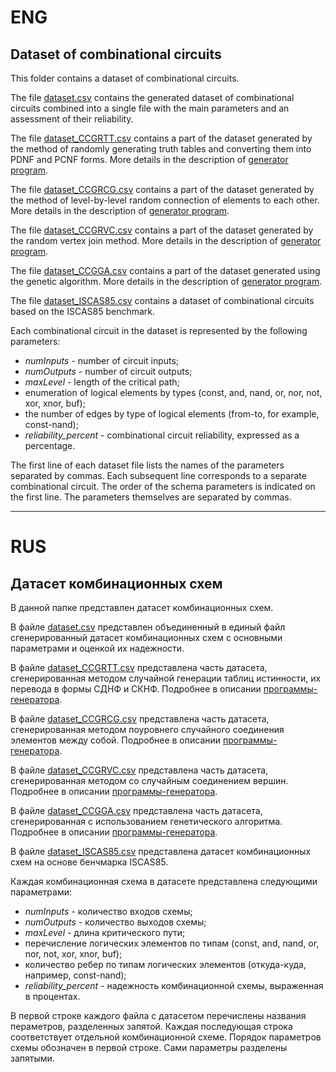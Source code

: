 # ENG

## Dataset of combinational circuits
This folder contains a dataset of combinational circuits.

The file [dataset.csv](dataset.csv) contains the generated dataset of combinational circuits combined into a single file with the main parameters and an assessment of their reliability.

The file [dataset_CCGRTT.csv](dataset_CCGRTT.csv) contains a part of the dataset generated by the method of randomly generating truth tables and converting them into PDNF and PCNF forms. More details in the description of [generator program](../Generator).

The file [dataset_CCGRCG.csv](dataset_CCGRCG.csv) contains a part of the dataset generated by the method of level-by-level random connection of elements to each other. More details in the description of [generator program](../Generator).

The file [dataset_CCGRVC.csv](dataset_CCGRVC.csv) contains a part of the dataset generated by the random vertex join method. More details in the description of [generator program](../Generator).

The file [dataset_CCGGA.csv](dataset_CCGGA.csv) contains a part of the dataset generated using the genetic algorithm. More details in the description of [generator program](../Generator).

The file [dataset_ISCAS85.csv](dataset_ISCAS85.csv) contains a dataset of combinational circuits based on the ISCAS85 benchmark.


Each combinational circuit in the dataset is represented by the following parameters:
* *numInputs* - number of circuit inputs;
* *numOutputs* - number of circuit outputs;
* *maxLevel* - length of the critical path;
* enumeration of logical elements by types (const, and, nand, or, nor, not, xor, xnor, buf);
* the number of edges by type of logical elements (from-to, for example, const-nand);
* *reliability_percent* - combinational circuit reliability, expressed as a percentage.

The first line of each dataset file lists the names of the parameters separated by commas.
Each subsequent line corresponds to a separate combinational circuit. The order of the schema parameters is indicated on the first line. The parameters themselves are separated by commas.

---

# RUS

## Датасет комбинационных схем
В данной папке представлен датасет комбинационных схем.

В файле [dataset.csv](dataset.csv) представлен объединенный в единый файл сгенерированный датасет комбинационных схем с основными параметрами и оценкой их надежности.

В файле [dataset_CCGRTT.csv](dataset_CCGRTT.csv) представлена часть датасета, сгенерированная методом случайной генерации таблиц истинности, их перевода в формы СДНФ и СКНФ. Подробнее в описании [программы-генератора](../Generator).

В файле [dataset_CCGRCG.csv](dataset_CCGRCG.csv) представлена часть датасета, сгенерированная методом поуровнего случайного соединения элементов между собой. Подробнее в описании [программы-генератора](../Generator).

В файле [dataset_CCGRVC.csv](dataset_CCGRVC.csv) представлена часть датасета, сгенерированная методом со случайным соединением вершин. Подробнее в описании [программы-генератора](../Generator).

В файле [dataset_CCGGA.csv](dataset_CCGGA.csv) представлена часть датасета, сгенерированная с использованием генетического алгоритма. Подробнее в описании [программы-генератора](../Generator).

В файле [dataset_ISCAS85.csv](dataset_ISCAS85.csv) представлена датасет комбинационных схем на основе бенчмарка ISCAS85.


Каждая комбинационная схема в датасете представлена следующими параметрами:
* *numInputs* - количество входов схемы;
* *numOutputs* - количество выходов схемы;
* *maxLevel* - длина критического пути;
* перечисление логических элементов по типам (const, and, nand, or, nor, not, xor, xnor, buf);
* количество ребер по типам логических элементов (откуда-куда, например, const-nand);
* *reliability_percent* - надежность комбинационной схемы, выраженная в процентах.

В первой строке каждого файла с датасетом перечислены названия пераметров, разделенных запятой.
Каждая последующая строка соответствует отдельной комбинационной схеме. Порядок параметров схемы обозначен в первой строке. Сами параметры разделены запятыми.